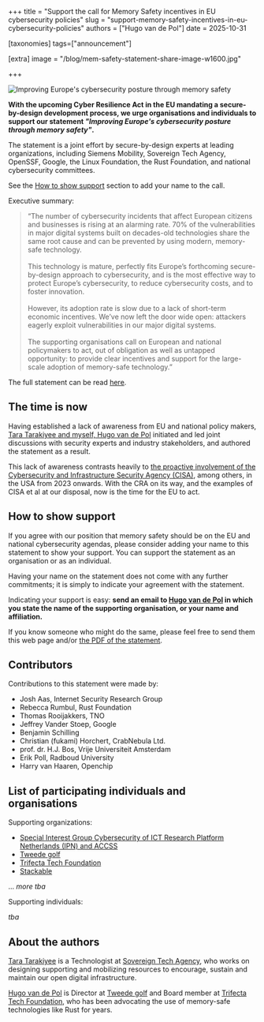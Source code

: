 +++
title = "Support the call for Memory Safety incentives in EU cybersecurity policies"
slug = "support-memory-safety-incentives-in-eu-cybersecurity-policies"
authors = ["Hugo van de Pol"]
date = 2025-10-31

[taxonomies]
tags=["announcement"]

[extra]
image = "/blog/mem-safety-statement-share-image-w1600.jpg"

+++

![Improving Europe's cybersecurity posture through memory safety](/blog/mem-safety-statement-share-image-w1600.jpg)

**With the upcoming Cyber Resilience Act in the EU mandating a secure-by-design development process, we urge organisations and individuals to support our statement *"Improving Europe's cybersecurity posture through memory safety"*.**

<!-- more -->

The statement is a joint effort by secure-by-design experts at leading organizations, including Siemens Mobility, Sovereign Tech Agency, OpenSSF, Google, the Linux Foundation, the Rust Foundation, and national cybersecurity committees. 

See the [How to show support](#how-to-show-support) section to add your name to the call.

Executive summary: 

> “The number of cybersecurity incidents that affect European citizens and businesses is rising at an alarming rate. 70% of the vulnerabilities in major digital systems built on decades-old technologies share the same root cause and can be prevented by using modern, memory-safe technology.
<br/> <br/>
This technology is mature, perfectly fits Europe’s forthcoming secure-by-design approach to cybersecurity, and is the most effective way to protect Europe’s cybersecurity, to reduce cybersecurity costs, and to foster innovation.
<br/> <br/>
However, its adoption rate is slow due to a lack of short-term economic incentives. We’ve now left the door wide open: attackers eagerly exploit vulnerabilities in our major digital systems.
<br/> <br/>
The supporting organisations call on European and national policymakers to act, out of obligation as well as untapped opportunity: to provide clear incentives and support for the large-scale adoption of memory-safe technology.”

The full statement can be read [here](/docs/improving-europes-cybersecurity-posture-through-memory-safety-v20251008.pdf). 

## The time is now

Having established a lack of awareness from EU and national policy makers, [Tara Tarakiyee and myself, Hugo van de Pol](#about-the-authors) initiated and led joint discussions with security experts and industry stakeholders, and authored the statement as a result.

This lack of awareness contrasts heavily to [the proactive involvement of the Cybersecurity and Infrastructure Security Agency (CISA)](https://www.cisa.gov/securebydesign), among others, in the USA from 2023 onwards. With the CRA on its way, and the examples of CISA et al at our disposal, now is the time for the EU to act.

## How to show support

If you agree with our position that memory safety should be on the EU and national cybersecurity agendas, please consider adding your name to this statement to show your support. You can support the statement as an organisation or as an individual.

Having your name on the statement does not come with any further commitments; it is simply to indicate your agreement with the statement.

Indicating your support is easy: **send an email to [Hugo van de Pol](mailto:hugo@trifectatech.org?subject=I%20support%20the%20Memory%20Safety%20Statement) in which you state the name of the supporting organisation, or your name and affiliation.**

If you know someone who might do the same, please feel free to send them this web page and/or [the PDF of the statement](/docs/improving-europes-cybersecurity-posture-through-memory-safety-v20251008.pdf).

## Contributors

Contributions to this statement were made by:
- Josh Aas, Internet Security Research Group
- Rebecca Rumbul, Rust Foundation
- Thomas Rooijakkers, TNO
- Jeffrey Vander Stoep, Google
- Benjamin Schilling
- Christian (fukami) Horchert, CrabNebula Ltd.
- prof. dr. H.J. Bos, Vrije Universiteit Amsterdam
- Erik Poll, Radboud University
- Harry van Haaren, Openchip

## List of participating individuals and organisations

Supporting organizations:
- [Special Interest Group Cybersecurity of ICT Research Platform Netherlands (IPN) and ACCSS](https://ict-research.nl/groups/special-interest-groups/sigsec/)
- [Tweede golf](https://tweedegolf.nl/en)   
- [Trifecta Tech Foundation](https://trifectatech.org/)
- [Stackable](https://stackable.tech/en/)

... *more tba*

Supporting individuals:

*tba*

## About the authors
[Tara Tarakiyee](https://www.linkedin.com/in/tarakiyee/) is a Technologist at [Sovereign Tech Agency](https://www.sovereign.tech/), who works on designing supporting and mobilizing resources to encourage, sustain and maintain our open digital infrastructure.

[Hugo van de Pol](https://www.linkedin.com/in/hugo-van-de-pol-90665215/) is Director at [Tweede golf](https://tweedegolf.nl/en) and Board member at [Trifecta Tech Foundation](https://trifectatech.org/), who has been advocating the use of memory-safe technologies like Rust for years. 

